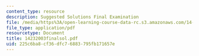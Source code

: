 ```yaml
---
content_type: resource
description: Suggested Solutions Final Examination
file: /media/https%3A/open-learning-course-data-rc.s3.amazonaws.com/14-23-government-regulation-of-industry-spring-2003/225c6ba8cf36dfc76883795fb171657e_14232003finalsol.pdf
file_type: application/pdf
resourcetype: Document
title: 14232003finalsol.pdf
uid: 225c6ba8-cf36-dfc7-6883-795fb171657e
---
```

